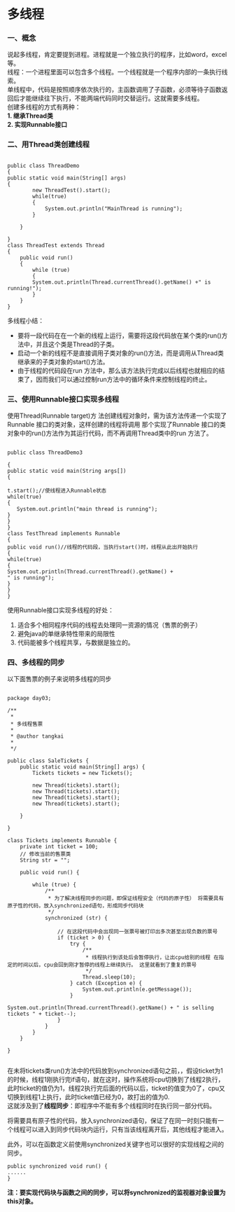 # 多线程
### 一、概念
说起多线程，肯定要提到进程。进程就是一个独立执行的程序，比如word，excel等。  
线程：一个进程里面可以包含多个线程。一个线程就是一个程序内部的一条执行线索。   
单线程中，代码是按照顺序依次执行的，主函数调用了子函数，必须等待子函数返回后才能继续往下执行，不能两端代码同时交替运行。这就需要多线程。   
创建多线程的方式有两种：  
**1. 继承Thread类**   
**2. 实现Runnable接口**
### 二、用Thread类创建线程  

```  

public class ThreadDemo   
{  
public static void main(String[] args)   
{
        new ThreadTest().start();   
        while(true)   
        {  
            System.out.println("MainThread is running");   
        }     
           
    }

}
class ThreadTest extends Thread   
{   
    public void run()   
    {   
        while (true)  
        {   
        System.out.println(Thread.currentThread().getName() +" is running!");  
        }  
    }  
}  

``` 

多线程小结：   

- 要将一段代码在在一个新的线程上运行，需要将这段代码放在某个类的run()方法中，并且这个类是Thread的子类。  
-  启动一个新的线程不是直接调用子类对象的run()方法，而是调用从Thread类继承来的子类对象的start()方法。 
-  由于线程的代码段在run 方法中，那么该方法执行完成以后线程也就相应的结束了，因而我们可以通过控制run方法中的循环条件来控制线程的终止。

### 三、使用Runnable接口实现多线程
使用Thread(Runnable target)方
法创建线程对象时，需为该方法传递一个实现了Runnable 接口的类对象，这样创建的线程将调用
那个实现了Runnable 接口的类对象中的run()方法作为其运行代码，而不再调用Thread类中的run
方法了。

```   

public class ThreadDemo3
    
{  
public static void main(String args[])  
{    

t.start();//使线程进入Runnable状态  
while(true)  
{  
   System.out.println("main thread is running");
}  
}   
}  
class TestThread implements Runnable   
{  
public void run()//线程的代码段，当执行start()时，线程从此出开始执行   
{  
while(true)   
{      
System.out.println(Thread.currentThread().getName() +
" is running");   
}     
}   
}   
```

使用Runnable接口实现多线程的好处：   
1. 适合多个相同程序代码的线程去处理同一资源的情况（售票的例子）  
2. 避免java的单继承特性带来的局限性   
3. 代码能被多个线程共享，与数据是独立的。  

### 四、多线程的同步
以下面售票的例子来说明多线程的同步
```

package day03;

/**
 * 
 * 多线程售票
 * 
 * @author tangkai
 *
 */

public class SaleTickets {
    public static void main(String[] args) {
        Tickets tickets = new Tickets();

        new Thread(tickets).start();
        new Thread(tickets).start();
        new Thread(tickets).start();
        new Thread(tickets).start();

    }

}

class Tickets implements Runnable {
    private int ticket = 100;
    // 修改当前的售票类
    String str = "";

    public void run() {

        while (true) {
            /**
             * 为了解决线程同步的问题，即保证线程安全（代码的原子性） 将需要具有原子性的代码，放入synchronized语句，形成同步代码块
             */
            synchronized (str) {

                // 在这段代码中会出现同一张票号被打印出多次甚至出现负数的票号
                if (ticket > 0) {
                    try {
                        /**
                         * 线程执行到该处后会暂停执行，让出cpu给别的线程 在指定的时间以后，cpu会回到刚才暂停的线程上继续执行。 这里就看到了重复的票号
                         */
                        Thread.sleep(10);
                    } catch (Exception e) {
                        System.out.println(e.getMessage());
                    }
                    System.out.println(Thread.currentThread().getName() + " is selling tickets " + ticket--);
                }
            }
        }
    }

}


```

在未将tickets类run()方法中的代码放到synchronized语句之前，，假设ticket为1的时候，线程1刚执行完if语句，就在这时，操作系统将cpu切换到了线程2执行，此时ticket的值仍为1，线程2执行完后面的代码以后，ticket的值变为0了，cpu又切换到线程1上执行，此时ticket值已经为0，故打出的值为0.  
这就涉及到了**线程同步**：即程序中不能有多个线程同时在执行同一部分代码。

将需要具有原子性的代码，放入synchronized语句，保证了在同一时刻只能有一个线程可以进入到同步代码块内运行，只有当该线程离开后，其他线程才能进入。   

此外，可以在函数定义前使用synchronized关键字也可以很好的实现线程之间的同步。   

```
public synchronized void run() {
......
}
```
**注：要实现代码块与函数之间的同步，可以将synchronized的监视器对象设置为this对象。**

















